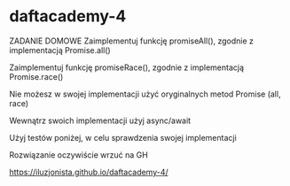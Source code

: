 # daftacademy-4
ZADANIE DOMOWE
Zaimplementuj funkcję promiseAll(), zgodnie z implementacją Promise.all()

Zaimplementuj funkcję promiseRace(), zgodnie z implementacją Promise.race()

Nie możesz w swojej implementacji użyć oryginalnych metod Promise (all, race)

Wewnątrz swoich implementacji użyj async/await

Użyj testów poniżej, w celu sprawdzenia swojej implementacji

Rozwiązanie oczywiście wrzuć na GH


https://iluzjonista.github.io/daftacademy-4/

